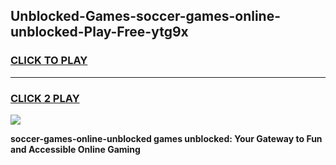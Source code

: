 
## Unblocked-Games-soccer-games-online-unblocked-Play-Free-ytg9x
<h3>
<a href="https://premium76.site?title=soccer-games-online-unblocked&ref=22A">CLICK TO PLAY</a></h3>
<hr>

<h3>
<a href="https://premium76.site?title=soccer-games-online-unblocked&ref=22A">CLICK 2 PLAY</a>
  
</h3>

<a href="https://premium76.site?title=soccer-games-online-unblocked&ref=22A"><img src="https://clearcache.store/games.png"></a>


**soccer-games-online-unblocked games unblocked: Your Gateway to Fun and Accessible Online Gaming**
